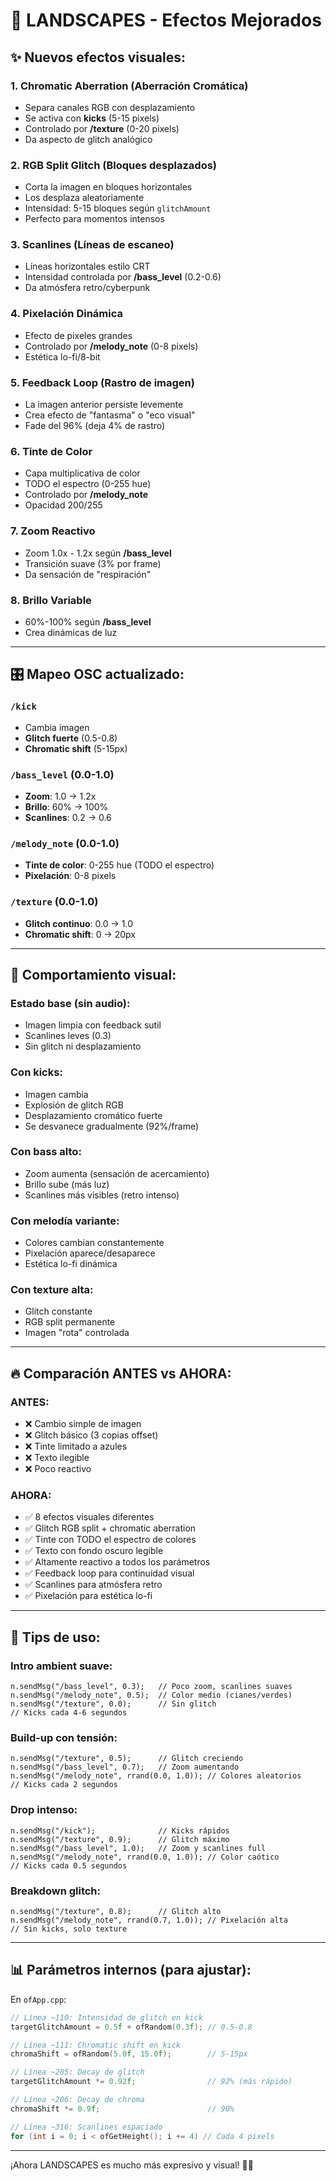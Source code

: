 # 🎨 LANDSCAPES - Efectos Mejorados

## ✨ Nuevos efectos visuales:

### 1. **Chromatic Aberration** (Aberración Cromática)
- Separa canales RGB con desplazamiento
- Se activa con **kicks** (5-15 pixels)
- Controlado por **/texture** (0-20 pixels)
- Da aspecto de glitch analógico

### 2. **RGB Split Glitch** (Bloques desplazados)
- Corta la imagen en bloques horizontales
- Los desplaza aleatoriamente
- Intensidad: 5-15 bloques según `glitchAmount`
- Perfecto para momentos intensos

### 3. **Scanlines** (Líneas de escaneo)
- Líneas horizontales estilo CRT
- Intensidad controlada por **/bass_level** (0.2-0.6)
- Da atmósfera retro/cyberpunk

### 4. **Pixelación Dinámica**
- Efecto de pixeles grandes
- Controlado por **/melody_note** (0-8 pixels)
- Estética lo-fi/8-bit

### 5. **Feedback Loop** (Rastro de imagen)
- La imagen anterior persiste levemente
- Crea efecto de "fantasma" o "eco visual"
- Fade del 96% (deja 4% de rastro)

### 6. **Tinte de Color**
- Capa multiplicativa de color
- TODO el espectro (0-255 hue)
- Controlado por **/melody_note**
- Opacidad 200/255

### 7. **Zoom Reactivo**
- Zoom 1.0x - 1.2x según **/bass_level**
- Transición suave (3% por frame)
- Da sensación de "respiración"

### 8. **Brillo Variable**
- 60%-100% según **/bass_level**
- Crea dinámicas de luz

---

## 🎛️ Mapeo OSC actualizado:

### `/kick`
- Cambia imagen
- **Glitch fuerte** (0.5-0.8)
- **Chromatic shift** (5-15px)

### `/bass_level` (0.0-1.0)
- **Zoom**: 1.0 → 1.2x
- **Brillo**: 60% → 100%
- **Scanlines**: 0.2 → 0.6

### `/melody_note` (0.0-1.0)
- **Tinte de color**: 0-255 hue (TODO el espectro)
- **Pixelación**: 0-8 pixels

### `/texture` (0.0-1.0)
- **Glitch continuo**: 0.0 → 1.0
- **Chromatic shift**: 0 → 20px

---

## 🎨 Comportamiento visual:

### Estado base (sin audio):
- Imagen limpia con feedback sutil
- Scanlines leves (0.3)
- Sin glitch ni desplazamiento

### Con kicks:
- Imagen cambia
- Explosión de glitch RGB
- Desplazamiento cromático fuerte
- Se desvanece gradualmente (92%/frame)

### Con bass alto:
- Zoom aumenta (sensación de acercamiento)
- Brillo sube (más luz)
- Scanlines más visibles (retro intenso)

### Con melodía variante:
- Colores cambian constantemente
- Pixelación aparece/desaparece
- Estética lo-fi dinámica

### Con texture alta:
- Glitch constante
- RGB split permanente
- Imagen "rota" controlada

---

## 🔥 Comparación ANTES vs AHORA:

### ANTES:
- ❌ Cambio simple de imagen
- ❌ Glitch básico (3 copias offset)
- ❌ Tinte limitado a azules
- ❌ Texto ilegible
- ❌ Poco reactivo

### AHORA:
- ✅ 8 efectos visuales diferentes
- ✅ Glitch RGB split + chromatic aberration
- ✅ Tinte con TODO el espectro de colores
- ✅ Texto con fondo oscuro legible
- ✅ Altamente reactivo a todos los parámetros
- ✅ Feedback loop para continuidad visual
- ✅ Scanlines para atmósfera retro
- ✅ Pixelación para estética lo-fi

---

## 🎯 Tips de uso:

### Intro ambient suave:
```supercollider
n.sendMsg("/bass_level", 0.3);   // Poco zoom, scanlines suaves
n.sendMsg("/melody_note", 0.5);  // Color medio (cianes/verdes)
n.sendMsg("/texture", 0.0);      // Sin glitch
// Kicks cada 4-6 segundos
```

### Build-up con tensión:
```supercollider
n.sendMsg("/texture", 0.5);      // Glitch creciendo
n.sendMsg("/bass_level", 0.7);   // Zoom aumentando
n.sendMsg("/melody_note", rrand(0.0, 1.0)); // Colores aleatorios
// Kicks cada 2 segundos
```

### Drop intenso:
```supercollider
n.sendMsg("/kick");              // Kicks rápidos
n.sendMsg("/texture", 0.9);      // Glitch máximo
n.sendMsg("/bass_level", 1.0);   // Zoom y scanlines full
n.sendMsg("/melody_note", rrand(0.0, 1.0)); // Color caótico
// Kicks cada 0.5 segundos
```

### Breakdown glitch:
```supercollider
n.sendMsg("/texture", 0.8);      // Glitch alto
n.sendMsg("/melody_note", rrand(0.7, 1.0)); // Pixelación alta
// Sin kicks, solo texture
```

---

## 📊 Parámetros internos (para ajustar):

En `ofApp.cpp`:

```cpp
// Línea ~110: Intensidad de glitch en kick
targetGlitchAmount = 0.5f + ofRandom(0.3f); // 0.5-0.8

// Línea ~111: Chromatic shift en kick  
chromaShift = ofRandom(5.0f, 15.0f);        // 5-15px

// Línea ~205: Decay de glitch
targetGlitchAmount *= 0.92f;                // 92% (más rápido)

// Línea ~206: Decay de chroma
chromaShift *= 0.9f;                        // 90%

// Línea ~316: Scanlines espaciado
for (int i = 0; i < ofGetHeight(); i += 4) // Cada 4 pixels
```

---

¡Ahora LANDSCAPES es mucho más expresivo y visual! 🎨✨
